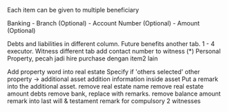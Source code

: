 Each item can be given to multiple beneficiary

Banking
    - Branch (Optional)
    - Account Number (Optional)
    - Amount (Optional)

Debts and liabilities in different column.
Future benefits another tab.
1 - 4 executor.
Witness different tab
add contact number to witness (*)
Personal Property, pecah jadi hire purchase dengan item2 lain

Add property word into real estate
Specify if 'others selected'
other property -> additional asset
addition information inside asset
Put a remark into the additional asset.
remove real estate name
remove real estate amount
debts remove bank, replace with remarks.
remove balance amount
remark into last will & testament
remark for compulsory 2 witnesses